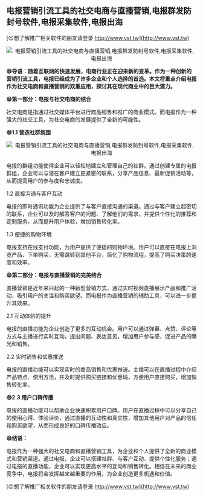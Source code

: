 ## **电报营销引流工具的社交电商与直播营销,电报群发防封号软件,电报采集软件,电报出海**

[😍想了解推广相关软件的朋友请登录 http://www.vst.tw](http://www.vst.tw)

 <center><img src="https://vst.tw/MP4/tuiguang/png/5.png" alt="电报营销引流工具的社交电商与直播营销,电报群发防封号软件,电报采集软件,电报出海"></center>

**😄导语：随着互联网的快速发展，电商行业正在迎来新的变革。作为一种创新的营销引流工具，电报已经成为了许多企业和个人选择的首选。本文将重点介绍电报作为社交电商和直播营销的双重应用，探讨其在现代商业中的巨大潜力。**

**😄第一部分：电报与社交电商的结合**

社交电商是指通过社交媒体平台进行商品销售和推广的商业模式。而电报作为一种强大的社交工具，为社交电商的发展提供了全新的可能性。

**😄1.1 营造社群氛围**

 <center><img src="https://vst.tw/MP4/tuiguang/png/2.png" alt="电报营销引流工具的社交电商与直播营销,电报群发防封号软件,电报采集软件,电报出海"></center>

电报的群组功能使得企业可以轻松地建立和管理自己的社群。通过创建专属的电报群组，企业可以与潜在客户建立更紧密的联系，分享产品信息、最新促销活动等，从而提高用户的参与度和忠诚度。

1.2 直接沟通与客户互动

电报的即时通讯功能为企业提供了与客户直接沟通的渠道。通过与客户建立起密切的联系，企业可以及时解答客户的问题、了解他们的需求，并提供个性化的推荐和定制服务，从而提升用户体验，增加销售转化率。

1.3 便捷的购物环境

电报支持在线支付功能，为用户提供了便捷的购物环境。用户可以直接在电报上浏览产品、下单购买，无需跳转到其他平台，简化了购物流程，提高了购买决策的速度和效率。

**😄第二部分：电报与直播营销的完美结合**

直播营销是近年来兴起的一种新型营销方式，通过实时视频直播展示产品和推广活动，吸引用户的关注和购买欲望。而电报作为直播营销的辅助工具，可以进一步提升其效果。

2.1 互动体验的提升

电报的直播功能为企业创造了更多的互动机会。用户可以通过弹幕、点赞、评论等方式与主播进行实时互动，提出问题、表达意见，增加用户参与感，促进产品的曝光和销售。

2.2 实时销售和优惠推送

电报的直播功能可以实现实时的商品销售和优惠推送。主播可以在直播过程中介绍产品特点、使用方法，并及时提供购买链接和优惠码，方便用户直接购买，增加销售转化率。

**😄2.3 用户口碑传播**

电报的直播功能可以帮助企业快速积累用户口碑。用户在直播过程中可以分享自己的使用心得、体验评价，通过直播的互动性和真实性，增加其他用户对产品的信任和购买欲望，从而形成良好的口碑传播效应。

**😄结语：**

电报作为一种强大的社交电商和直播营销工具，为企业和个人提供了全新的商业模式和营销渠道。通过电报，企业可以搭建社群、与客户互动、提供个性化服务；通过电报的直播功能，企业可以实现更高水平的互动和销售转化。相信在未来的商业竞争中，电报将会发挥越来越重要的作用，为企业创造更多机遇和价值。

[😍想了解推广相关软件的朋友请登录 http://www.vst.tw](http://www.vst.tw)



